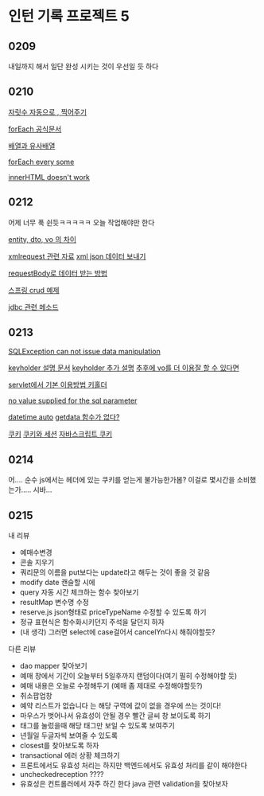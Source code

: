 # 인턴 기록 프로젝트 5

## 0209

내일까지 해서 일단 완성 시키는 것이 우선일 듯 하다



## 0210

[자릿수 자동으로 , 찍어주기](https://hianna.tistory.com/441)

[forEach 공식문서](https://developer.mozilla.org/ko/docs/Web/JavaScript/Reference/Global_Objects/Array/forEach)

[배열과 유사배열](https://www.zerocho.com/category/JavaScript/post/5af6f9e707d77a001bb579d2)

[forEach every some](https://tod2.tistory.com/198)

[innerHTML doesn't work](https://stackoverflow.com/questions/15120572/why-innerhtml-doesnt-work)



## 0212

어제 너무 푹 쉰듯ㅋㅋㅋㅋㅋ 오늘 작업해야만 한다

[entity, dto, vo 의 차이](https://velog.io/@gillog/Entity-DTO-VO-%EB%B0%94%EB%A1%9C-%EC%95%8C%EA%B8%B0)

[xmlrequest 관련 자료](https://javacan.tistory.com/entry/113) [xml json 데이터 보내기](https://www.zerocho.com/category/HTML&DOM/post/594bc4e9991b0e0018fff5ed)

[requestBody로 데이터 받는 방법](https://velog.io/@conatuseus/RequestBody%EC%97%90-%EA%B8%B0%EB%B3%B8-%EC%83%9D%EC%84%B1%EC%9E%90%EB%8A%94-%EC%99%9C-%ED%95%84%EC%9A%94%ED%95%9C%EA%B0%80)

[스프링 crud 예제](https://congsong.tistory.com/15)

[jdbc 관련 메소드](https://withseungryu.tistory.com/92)



## 0213

[SQLException can not issue data manipulation](https://ammff.tistory.com/96)

[keyholder 설명 문서](https://www.baeldung.com/spring-jdbc-autogenerated-keys) [keyholder 추가 설명](https://preamtree.tistory.com/91) [추후에 vo를 더 이용잘 할 수 있다면](https://hochoon-dev.tistory.com/entry/SpringBoot-Mybatis-Insert-%ED%95%9C-%EA%B0%92%EC%9D%98-AUTOINCREMENT%EB%90%9C-ID-%EA%B0%80%EC%A0%B8%EC%98%A4%EA%B8%B0)

[servlet에서 기본 이용방법 키홀더](https://lalwr.blogspot.com/2018/04/spring-jdbc.html) 

[no value supplied for the sql parameter](https://stackoverflow.com/questions/39590707/org-springframework-dao-invaliddataaccessapiusageexception-no-value-supplied-fo/39590819)

[datetime auto](https://stackoverflow.com/questions/2455974/making-a-datetime-field-in-a-database-automatic) [getdata 함수가 없다?](http://faq.wmlcloud.com/microsoft/4592.aspx)

[쿠키](https://lazymankook.tistory.com/35) [쿠키와 세션](https://engkimbs.tistory.com/696) [자바스크립트 쿠키](https://thereclub.tistory.com/59)



## 0214

어.... 순수 js에서는 헤더에 있는 쿠키를 얻는게 불가능한가봄? 이걸로 몇시간을 소비했는가..... 시바...



## 0215

내 리뷰

- 예매수변경
- 콘솔 지우기
- 쿼리문의 이름을 put보다는 update라고 해두는 것이 좋을 것 같음
- modify date 캔슬할 시에
- query 자동 시간 체크하는 함수 찾아보기
- resultMap 변수명 수정
- reserve.js json형태로 priceTypeName 수정할 수 있도록 하기
- 정규 표현식은 함수화시키던지 주석을 달던지 하자
- (내 생각) 그러면 select에 case걸어서 cancelYn다시 해줘야할듯?

다른 리뷰

- dao mapper 찾아보기
- 예매 창에서 기간이 오늘부터 5일후까지 랜덤이다(여기 필히 수정해야할 듯)
- 예매 내용은 오늘로 수정해두기 (예매 좀 제대로 수정해야할듯?)
- 취소팝업창
- 예약 리스트가 없습니다 는 해당 구역에 값이 없을 경우에 쓰는 것이다!
- 마우스가 벗어나서 유효성이 안될 경우 빨간 글씨 창 보이도록 하기
- 태그를 눌렀을때 해당 태그만 보일 수 있도록 보여주기
- 년월일 두글자씩 보여줄 수 있도록
- closest를 찾아보도록 하자
- transactional 에러 상황 체크하기
- 프론트에서도 유효성 처리는 하지만 백엔드에서도 유효성 처리를 같이 해야한다
- uncheckedreception ????
- 유효성은 컨트롤러에서 자주 하긴 한다 java 관련 validation을 찾아보자